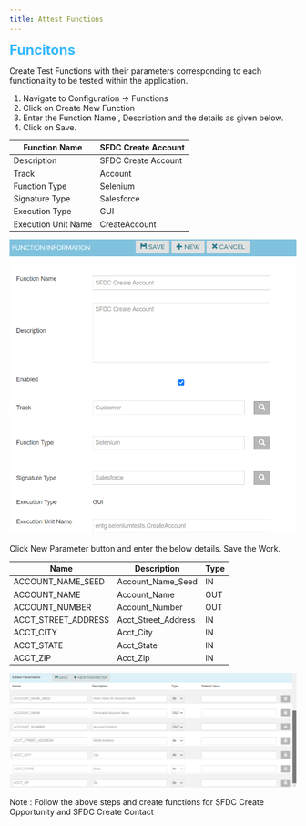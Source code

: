 ```yaml
---
title: Attest Functions
---
```

<span style="color: #33B8FF;font-size: 1.5rem;font-weight: bold;">Funcitons</span>
 
Create Test Functions with their parameters corresponding to each functionality to be tested within the application.

1. Navigate to Configuration -> Functions
2. Click on Create New Function
3. Enter the Function Name , Description and the details as given below.
4. Click on Save.

| Function Name      | SFDC Create Account |
| --------           | -------             |
| Description        | SFDC Create Account |
| Track              | Account             |
| Function Type      | Selenium            |
| Signature Type     | Salesforce          |
| Execution Type     | GUI                 |
| Execution Unit Name| CreateAccount       |

![Attest Functions](./functions.png)

Click New Parameter button and enter the below details. Save the Work.

| Name                | Description          | Type |
|---------------------|----------------------|------|
| ACCOUNT_NAME_SEED   | Account_Name_Seed    | IN   |
| ACCOUNT_NAME        | Account_Name         | OUT  |
| ACCOUNT_NUMBER      | Account_Number       | OUT  |
| ACCT_STREET_ADDRESS | Acct_Street_Address  | IN   |
| ACCT_CITY           | Acct_City            | IN   |
| ACCT_STATE          | Acct_State           | IN   |
| ACCT_ZIP            | Acct_Zip             | IN   |



![Attest Functions](./functionparameters.png)

Note : Follow the above steps and create functions for SFDC Create Opportunity and SFDC Create Contact


 
